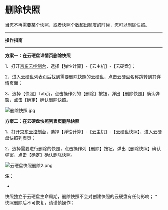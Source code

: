 # **删除快照**

当您不再需要某个快照、或者快照个数超出额度的时候，您可以删除快照。

****

**操作指南**

****

**方案一：在云硬盘详情页删除快照**

1、打开[京东云控制台](http://console.jdcloud.com/)，选择【弹性计算】-【云主机】-【云硬盘】；

2、进入云硬盘列表页后找到需要删除快照的云硬盘，点击云硬盘名称跳转到其详情页面；

3、选择【快照】Tab页，点击操作列的【删除】按钮，弹出【删除快照】确认弹窗，点击【确定】确认删除快照。

![删除快照.jpg](https://img1.jcloudcs.com/cms/810215f9-2130-401a-ae51-2dc658db4c3720171208110028.jpg)

**方案二：在云硬盘快照列表页删除快照**

1、打开[京东云控制台](http://console.jcloud.com/)，选择【弹性计算】-【云主机】-【云硬盘快照】，进入云硬盘快照列表页；

2、选择需要进行删除的快照，点击操作列【删除】按钮，弹出【删除快照】确认弹窗，点击【确定】确认删除快照。

![云硬盘快照删除2.png](https://img1.jcloudcs.com/cms/16687bc4-9e6e-4d8d-b6ec-de1dacf85b5f20170823074439.png)

**注：**

* 
快照独立于云硬盘生命周期，删除快照不会对创建快照的云硬盘有任何影响；
* 
快照删除后不可恢复，请谨慎操作；
